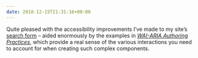 ```yaml
---
date: 2018-12-15T21:31:16+00:00
---
```

Quite pleased with the accessibility improvements I’ve made to my site’s [search form](https://paulrobertlloyd.com/archive/) – aided enormously by the examples in <cite>[WAI-ARIA Authoring Practices](https://w3c.github.io/aria-practices/#combobox)</cite>, which provide a real sense of the various interactions you need to account for when creating such complex components.
